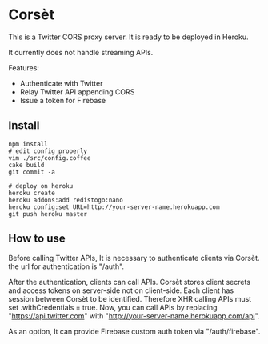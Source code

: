 Corsèt
======

This is a Twitter CORS proxy server.
It is ready to be deployed in Heroku.

It currently does not handle streaming APIs.

Features:
- Authenticate with Twitter
- Relay Twitter API appending CORS
- Issue a token for Firebase

Install
-------

```
npm install
# edit config properly
vim ./src/config.coffee
cake build
git commit -a

# deploy on heroku
heroku create
heroku addons:add redistogo:nano
heroku config:set URL=http://your-server-name.herokuapp.com
git push heroku master
```

How to use
----------

Before calling Twitter APIs, It is necessary to authenticate clients via Corsèt.
the url for authentication is "/auth".

After the authentication, clients can call APIs.
Corsèt stores client secrets and access tokens on server-side not on client-side.
Each client has session between Corsèt to be identified.
Therefore XHR calling APIs must set .withCredentials = true.
Now, you can call APIs by replacing "https://api.twitter.com" with "http://your-server-name.herokuapp.com/api".

As an option, It can provide Firebase custom auth token via "/auth/firebase".